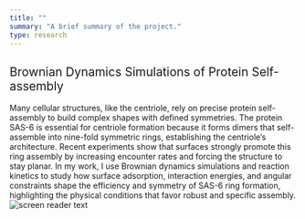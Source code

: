 ```yaml
---
title: ""
summary: "A brief summary of the project."
type: research
---
```

<!-- <h2 style="font-weight: normal">Background</h2>
Over the course of the last two decades, it became progressively clear that physical, i.e.
mechanical forces play a major role in cellular decision making and aid in regulating important
physiological processes like tissue growth and morphogenesis. To actively generate forces, cells
use a highly complex and self-organized contractile structure called the actin cytoskeleton which
allows them to explore the mechanical and geometric properties of their environment through cell-
matrix and cell-cell adhesions. These informations are then fed back to the cell, and evaluated by
means of chemical signals a process which is known as mechanotransduction. Although research
has yielded many new insights in recent years it is still puzzling how cells integrate information
from their environment into their decision-making process. Therefore, it is important to study how
cells generate forces, how the internal molecular machinery regulates them, and how these forces
transmit information in multicellular systems to understand processes such as development,
organogenesis, homeostasis or diseases like cancer. -->

### <h2 style="font-weight: normal">Brownian Dynamics Simulations of Protein Self-assembly</h2>
Many cellular structures, like the centriole, rely on precise protein self-assembly to build complex shapes with defined symmetries. The protein SAS-6 is essential for centriole formation because it forms dimers that self-assemble into nine-fold symmetric rings, establishing the centriole’s architecture. Recent experiments show that surfaces strongly promote this ring assembly by increasing encounter rates and forcing the structure to stay planar. In my work, I use Brownian dynamics simulations and reaction kinetics to study how surface adsorption, interaction energies, and angular constraints shape the efficiency and symmetry of SAS-6 ring formation, highlighting the physical conditions that favor robust and specific assembly.
![screen reader text](research/project-3/figure_project_3.svg)
<!-- ![screen reader text](research/project-3/sas6.svg) -->
<!-- <div style="width: 100%;">
  <img 
    src="research/project-3/sas6.svg"
    alt="screen reader text"
    width="400"
    style="display: block; margin: 0 auto;">
</div> -->
<!-- <img src="research/project-3/sas6.svg" alt="screen reader text" width="400"> -->






<!-- - Lists
- **Bold text**
- *Italic text*
- Images
- 
{{< math >}}
$$
\gamma_{n} = \frac{ \left | \left (\mathbf x_{n} - \mathbf x_{n-1} \right )^T \left [\nabla F (\mathbf x_{n}) - \nabla F (\mathbf x_{n-1}) \right ] \right |}{\left \|\nabla F(\mathbf{x}_{n}) - \nabla F(\mathbf{x}_{n-1}) \right \|^2}
$$
{{< /math >}} -->
<!-- $$
\gamma_{n} = \frac{ \left | \left (\mathbf x_{n} - \mathbf x_{n-1} \right )^T \left [\nabla F (\mathbf x_{n}) - \nabla F (\mathbf x_{n-1}) \right ] \right |}{\left \|\nabla F(\mathbf{x}_{n}) - \nabla F(\mathbf{x}_{n-1}) \right \|^2}
$$ -->

